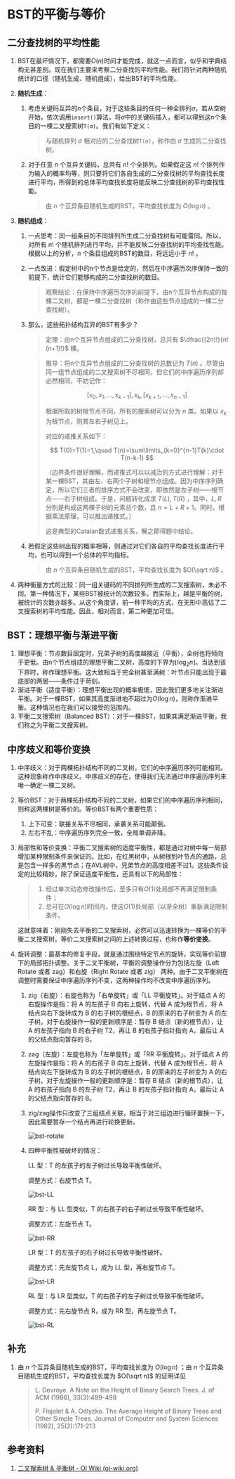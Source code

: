 # BST的平衡与等价

## 二分查找树的平均性能

1. BST在最坏情况下，都需要$O(n)$时间才能完成，就这一点而言，似乎和字典结构无甚差别。现在我们主要来考察二分查找的平均性能。我们将针对两种随机统计的口径（随机生成、随机组成），给出BST的平均性能。

2. **随机生成**：

   1. 考虑关键码互异的$n$个条目，对于这些条目的任何一种全排列$\sigma$，若从空树开始，依次调用`insert()`算法，将$\sigma$中的关键码插入，都可以得到这n个条目的一棵二叉搜索树`T(σ)`。我们有如下定义：

      > 与随机排列 $\sigma$ 相对应的二分查找树`T(σ)`，称作由 $\sigma$ 生成的二分查找树。

   2. 对于任意 $n$ 个互异关键码，总共有 $n!$ 个全排列。如果假定这 $n!$ 个排列作为输入的概率均等，则只要将它们各自生成的二分查找树的平均查找长度进行平均，所得到的总体平均查找长度将能反映二分查找树的平均查找性能。

      > 由 $n$ 个互异条目随机生成的BST，平均查找长度为 $O(\log n)$ 。

3. **随机组成**：

   1. 一点思考：同一组条目的不同排列所生成二分查找树有可能雷同。所以，对所有 $n!$ 个随机排列进行平均，并不能反映二分查找树的平均查找性能。根据以上的分析，$n$ 个条目组成的BST的数目，将远远小于 $n!$ 。

   2. 一点改进：假定树中的n个节点是给定的，然后在中序遍历次序保持一致的前提下，统计它们能够构成的二分查找树的数目。

      > 观察结论：在保持中序遍历次序的前提下，由n个互异节点构成的每棵二叉树，都是一棵二分查找树（称作由这些节点组成的一棵二分查找树）。

   3. 那么，这些拓扑结构互异的BST有多少？

      > 定理：由n个互异节点组成的二分查找树，总共有 $\dfrac{(2n)!}{n!(n+1)!}$ 棵。

      

      > 推导：将n个互异节点组成的二分查找树的总数记为 $T(n)$ 。尽管由同一组节点组成的二叉搜索树不尽相同，但它们的中序遍历序列却必然相同，不妨记作：
      >
      > 
      > $$
      > \left[x_0,x_1,\ldots,x_{k-1}\right],x_k,\left[x_{k+1},\ldots,x_{n-1}\right]
      > $$
      > 
      >
      > 根据所取的树根节点不同，所有的搜索树可以分为 $n$ 类。如果以 $x_k$ 为根节点，则其左右子树见上。
      >
      > 对应的递推关系如下：
      >
      > 
      > $$
      > T(0)=T(1)=1,\quad T(n)=\sum\limits_{k=0}^{n-1}T(k)\cdot T(n-k-1)
      > $$
      > 
      >
      > （边界条件很好理解，而递推式可以以减治的方式进行理解：对于某一棵BST，其由左、右两个子树和根节点组成。因为中序序列确定，所以它们三者的排序方式不会改变，即依然是左子树——根节点——右子树组成。于是，问题转化成求 $T(L),T(R)$ ，其中，$L,R$ 分别是构成这两棵子树的元素总个数，且 $n=L+R+1$。同时，根据乘法原理，可以推出递推式。）
      >
      > 这是典型的Catalan数式递推关系，解之即得题中结论。

   4. 若假定这些树出现的概率相等，则通过对它们各自的平均查找长度进行平均，也可以得到一个总体的平均指标。

      > 由 $n$ 个互异条目随机生成的BST，平均查找长度为 $O(\sqrt n)$ 。

4. 两种衡量方式的比较：同一组关键码的不同排列所生成的二叉搜索树，未必不同。第一种情况下，某些BST被统计的次数较多。而实际上，越是平衡的树，被统计的次数亦越多。从这个角度讲，前一种平均的方式，在无形中高估了二叉搜索树的平均性能。因此，相对而言，第二种更加可信。

## BST：理想平衡与渐进平衡

1. 理想平衡：节点数目固定时，兄弟子树的高度越接近（平衡），全树也将倾向于更低。由n个节点组成的理想平衡二叉树，高度的下界为$\lfloor\log_2 n\rfloor$。当达到该下界时，称作理想平衡。这大致相当于完全树甚至满树：叶节点只能出现于最底部的两层——条件过于苛刻。
2. 渐进平衡（适度平衡）：理想平衡出现的概率极低，因此我们更多地关注渐进平衡。对于一棵BST，如果其高度渐进地不超过为$O(\log n)$，则称作渐进平衡。这种情况也在我们可以接受的范围内。
3. 平衡二叉搜索树（Balanced BST）：对于一棵BST，如果其满足渐进平衡，我们称之为平衡二叉搜索树。

## 中序歧义和等价变换

1. 中序歧义：对于两棵拓扑结构不同的二叉树，它们的中序遍历序列可能相同。这种现象称作中序歧义。中序歧义的存在，使得我们无法通过中序遍历序列来唯一确定一棵二叉树。

2. 等价BST：对于两棵拓扑结构不同的二叉树，如果它们的中序遍历序列相同，则称这两棵树是等价的。等价BST有两个重要性质：
   1. 上下可变：联接关系不尽相同，承袭关系可能颠倒。
   2. 左右不乱：中序遍历序列完全一致，全局单调非降。

3. 局部性和等价变换：平衡二叉搜索树的适度平衡性，都是通过对树中每一局部增加某种限制条件来保证的。比如，在红黑树中，从树根到叶节点的通路，总是包含一样多的黑节点；在AVL树中，兄弟节点的高度相差不过1。这些条件设定的比较精妙，除了保证适度平衡性，还具有以下的局部性：

   > 1. 经过单次动态修改操作后，至多只有$O(1)$处局部不再满足限制条件；
   > 2. 总可在$O(\log n)$时间内，使这$O(1)$处局部（以至全树）重新满足限制条件。

   这就意味着：刚刚失去平衡的二叉搜索树，必然可以迅速转换为一棵等价的平衡二叉搜索树。等价二叉搜索树之间的上述转换过程，也称作**等价变换**。

4. 旋转调整：最基本的修复手段，就是通过围绕特定节点的旋转，实现等价前提下的局部拓扑调整。关于二叉平衡树，平衡的调整操作分为包括左旋（Left Rotate 或者 zag）和右旋（Right Rotate 或者 zig） 两种。由于二叉平衡树在调整时需要保证中序遍历序列不变，这两种操作均不改变中序遍历序列。
   1. zig（右旋）：右旋也称为「右单旋转」或「LL 平衡旋转」。对于结点 A 的右旋操作是指：将 A 的左孩子 B 向右上旋转，代替 A 成为根节点，将 A 结点向右下旋转成为 B 的右子树的根结点，B 的原来的右子树变为 A 的左子树。对于右旋操作一般的更新顺序是：暂存 B 结点（新的根节点），让 A 的左孩子指向 B 的右子树 T2，再让 B 的右孩子指针指向 A，最后让 A 的父结点指向暂存的 B。
   
   2. zag（左旋）：左旋也称为「左单旋转」或「RR 平衡旋转」。对于结点 A 的左旋操作是指：将 A 的右孩子 B 向左上旋转，代替 A 成为根节点，将 A 结点向左下旋转成为 B 的左子树的根结点，B 的原来的左子树变为 A 的右子树。对于左旋操作一般的更新顺序是：暂存 B 结点（新的根节点），让 A 的右孩子指向 B 的左子树 T2，再让 B 的左孩子指针指向 A，最后让 A 的父结点指向暂存的 B。
   
   3. zig/zag操作只改变了三组结点关联，相当于对三组边进行循环置换一下，因此需要暂存一个结点再进行轮换更新。
   
      ![bst-rotate](https://oi-wiki.org/ds/images/bst-rotate.svg)
   
   4. 四种平衡性被破坏的情况：

      LL 型：T 的左孩子的左子树过长导致平衡性破坏。

      调整方式：右旋节点 T。

      ![bst-LL](https://oi-wiki.org/ds/images/bst-LL.svg)

      RR 型：与 LL 型类似，T 的右孩子的右子树过长导致平衡性破坏。

      调整方式：左旋节点 T。

      ![bst-RR](https://oi-wiki.org/ds/images/bst-RR.svg)

      LR 型：T 的左孩子的右子树过长导致平衡性破坏。

      调整方式：先左旋节点 L，成为 LL 型，再右旋节点 T。

      ![bst-LR](https://oi-wiki.org/ds/images/bst-LR.svg)

      RL 型：与 LR 型类似，T 的右孩子的左子树过长导致平衡性破坏。

      调整方式：先右旋节点 R，成为 RR 型，再左旋节点 T。

      ![bst-RL](https://oi-wiki.org/ds/images/bst-RL.svg)
## 补充

1. 由 $n$ 个互异条目随机生成的BST，平均查找长度为 $O(\log n)$ ；由 $n$ 个互异条目随机生成的BST，平均查找长度为 $O(\sqrt n)$  的证明详见

   > L. Devroye. A Note on the Height of Binary Search Trees. J. of ACM (1986), 33(3):489-498
   >
   > P. Flajolet & A. Odlyzko. The Average Height of Binary Trees and Other Simple Trees.  Journal of Computer and System Sciences (1982), 25(2):171-213


## 参考资料
1. [二叉搜索树 & 平衡树 - OI Wiki (oi-wiki.org)](https://oi-wiki.org/ds/bst/)